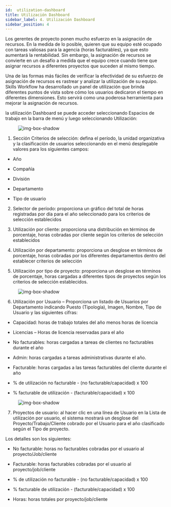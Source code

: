 ```yaml
---
id:  utilization-dashboard
title: Utilización Dashboard
sidebar_label: 4. Utilización Dashboard
sidebar_position: 4
---
```


Los gerentes de proyecto ponen mucho esfuerzo en la asignación de recursos. En la medida de lo posible, quieren que su equipo esté ocupado con tareas valiosas para la agencia (horas facturables), ya que esto aumentará la rentabilidad. Sin embargo, la asignación de recursos se convierte en un desafío a medida que el equipo crece cuando tiene que asignar recursos a diferentes proyectos que suceden al mismo tiempo.

Una de las formas más fáciles de verificar la efectividad de su esfuerzo de asignación de recursos es rastrear y analizar la utilización de su equipo. Skills Workflow ha desarrollado un panel de utilización que brinda diferentes puntos de vista sobre cómo los usuarios dedicaron el tiempo en diferentes dimensiones. Esto servirá como una poderosa herramienta para mejorar la asignación de recursos.

la utilización Dashboard se puede acceder seleccionando Espacios de trabajo en la barra de menú y luego seleccionando Utilización:

<figure>

![img-box-shadow](/img/university/dashboards/utilization-dashboard/university-utilization-dashboard-1.png)
<figcaption></figcaption>
</figure>

1. Sección Criterios de selección: defina el período, la unidad organizativa y la clasificación de usuarios seleccionando en el menú desplegable valores para los siguientes campos:

- Año

- Compañía

- División

- Departamento

- Tipo de usuario

2.  Selector de período: proporciona un gráfico del total de horas registradas por día para el año seleccionado para los criterios de selección establecidos

3.  Utilización por cliente: proporciona una distribución en términos de porcentaje, horas cobradas por cliente según los criterios de selección establecidos

4. Utilización por departamento: proporciona un desglose en términos de porcentaje, horas cobradas por los diferentes departamentos dentro del
establecer criterios de selección

5.  Utilización por tipo de proyecto: proporciona un desglose en términos de porcentaje, horas cargadas a diferentes tipos de proyectos según los criterios de selección establecidos.

<figure>

![img-box-shadow](/img/university/dashboards/utilization-dashboard/university-utilization-dashboard-2.png)
<figcaption></figcaption>
</figure>

6.   Utilización por Usuario – Proporciona un listado de Usuarios por Departamento indicando Puesto (Tipología), Imagen, Nombre, Tipo de Usuario y las siguientes cifras:


- Capacidad: horas de trabajo totales del año menos horas de licencia

- Licencias – Horas de licencia reservadas para el año

- No facturables: horas cargadas a tareas de clientes no facturables durante el año

- Admin: horas cargadas a tareas administrativas durante el año.

- Facturable: horas cargadas a las tareas facturables del cliente durante el año

- % de utilización no facturable - (no facturable/capacidad) x 100

- % facturable de utilización - (facturable/capacidad) x 100


<figure>

![img-box-shadow](/img/university/dashboards/utilization-dashboard/university-utilization-dashboard-3.png)
<figcaption></figcaption>
</figure>


7. Proyectos de usuario: al hacer clic en una línea de Usuario en la Lista de utilización por usuario, el sistema mostrará un desglose del Proyecto/Trabajo/Cliente cobrado por el Usuario para el año clasificado según el Tipo de proyecto.
 
Los detalles son los siguientes:


- No facturable: horas no facturables cobradas por el usuario al proyecto/Job/cliente

- Facturable: horas facturables cobradas por el usuario al proyecto/job/cliente

- % de utilización no facturable - (no facturable/capacidad) x 100

- % facturable de utilización - (facturable/capacidad) x 100
- Horas: horas totales por proyecto/job/cliente
